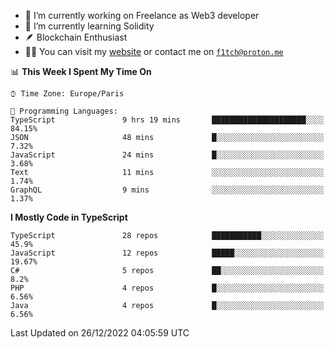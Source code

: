 - 🔭 I’m currently working on Freelance as Web3 developer
- 🌱 I’m currently learning Solidity
- 🪶 Blockchain Enthusiast
- 👨‍💻 You can visit my [website](https://f1tch.xyz) or contact me on [`f1tch@proton.me`](mailto:f1tch@proton.me)

<!--START_SECTION:waka-->
📊 **This Week I Spent My Time On** 

```text
⌚︎ Time Zone: Europe/Paris

💬 Programming Languages: 
TypeScript               9 hrs 19 mins       █████████████████████░░░░   84.15% 
JSON                     48 mins             █░░░░░░░░░░░░░░░░░░░░░░░░   7.32% 
JavaScript               24 mins             █░░░░░░░░░░░░░░░░░░░░░░░░   3.68% 
Text                     11 mins             ░░░░░░░░░░░░░░░░░░░░░░░░░   1.74% 
GraphQL                  9 mins              ░░░░░░░░░░░░░░░░░░░░░░░░░   1.37%

```

**I Mostly Code in TypeScript** 

```text
TypeScript               28 repos            ███████████░░░░░░░░░░░░░░   45.9% 
JavaScript               12 repos            █████░░░░░░░░░░░░░░░░░░░░   19.67% 
C#                       5 repos             ██░░░░░░░░░░░░░░░░░░░░░░░   8.2% 
PHP                      4 repos             █░░░░░░░░░░░░░░░░░░░░░░░░   6.56% 
Java                     4 repos             █░░░░░░░░░░░░░░░░░░░░░░░░   6.56%

```



 Last Updated on 26/12/2022 04:05:59 UTC
<!--END_SECTION:waka-->
